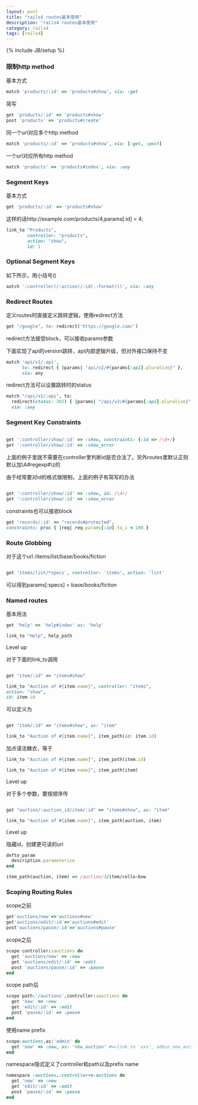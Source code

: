 ```yaml
---
layout: post
title: "rails4 routes基本使用"
description: "rails4 routes基本使用"
category: rails4
tags: [rails4]
---
```

{% include JB/setup %}

### 限制http method

基本方式

```ruby
match 'products/:id' => 'products#show', via: :get
```

简写

```ruby
get 'products/:id' => 'products#show'
post 'products' => 'products#create'

```

同一个url对应多个http method

```ruby
match 'products/:id' => 'products#show', via: [:get, :post]
```

一个url对应所有http method

```ruby
match 'products' => 'products#index', via: :any
```

### Segment Keys

基本方式

```ruby
get 'products/:id' => 'products#show'
```
这样的话http://example.com/products/4,params[:id] = 4;

```ruby
link_to "Products",
        controller: "products",
        action: "show",
        id: 1
```

### Optional Segment Keys

如下所示，用小括号()

```ruby
aatch ':controller(/:action(/:id(.:format)))', via: :any
```

### Redirect Routes

定义routes时直接定义跳转逻辑，使用redirect方法

```ruby
get "/google", to: redirect('https://google.com/')
```

redirect方法接受block，可以接收params参数

下面实现了api的version跳转，api内部逻辑升级，但对外接口保持不变

```ruby
match 'api/v1/:api',
      to: redirect { |params| "api/v2/#{params[:api].pluralize}" },
      via: any
```
redirect方法可以设置跳转时的status

```ruby
match "/api/v1/:api", to:
  redirect(status: 302) { |params| "/api/v2/#{params[:api].pluralize}" },
  via: :any

```

### Segment Key Constraints

```ruby

get ':controller/show/:id' => :show, constraints: {:id => /\d+/}
get ':controller/show/:id' => :show_error

```
上面的例子里就不需要在controller里判断id是否合法了。另外routes里默认正则默认加\A#regexp#\z的

由于经常要对id的格式做限制，上面的例子有简写的办法


```ruby

get ':controller/show/:id' => :show, id: /\d+/
get ':controller/show/:id' => :show_error

```

constraints也可以接收block

```ruby
get 'records/:id' => "records#protected",
constraints: proc { |req| req.params[:id].to_i < 100 }

```

### Route Globbing

对于这个url /items/list/base/books/fiction


```ruby

get 'items/list/*specs', controller: 'items', action: 'list'

```

可以得到params[:specs] = base/books/fiction


### Named routes

基本用法

```ruby
get 'help' => 'help#index' as: 'help'

link_to "Help", help_path

```

Level up

对于下面的link_to调用

```ruby

get "item/:id" => "items#show"

link_to "Auction of #{item.name}", controller: "items",
action: "show",
id: item.id

```

可以定义为

```ruby

get "item/:id" => "items#show", as: "item"

link_to "Auction of #{item.name}", item_path(id: item.id)

```

加点语法糖衣，等于

```ruby
link_to "Auction of #{item.name}", item_path(item.id)

link_to "Auction of #{item.name}", item_path(item)
```

Level up

对于多个参数，要按顺序传

```ruby

get "auction/:auction_id/item/:id" => "items#show", as: "item"

link_to "Auction of #{item.name}", item_path(auction, item)

```

Level up

隐藏id，创建更可读的url

```ruby
defto_param
  description.parameterize 
end

item_path(auction, item) => /auction/3/item/cello-bow

```

### Scoping Routing Rules

scope之前

```ruby
get'auctions/new'=>'auctions#new' 
get'auctions/edit/:id'=>'auctions#edit' 
post'auctions/pause/:id'=>'auctions#pause'
```
scope之后

```ruby
scope controller::auctions do
  get 'auctions/new' => :new
  get 'auctions/edit/:id' => :edit 
  post 'auctions/pause/:id' => :pause
end

```

scope path后

```ruby
scope path:'/auctions',controller::auctions do 
  get 'new' => :new
  get 'edit/:id' => :edit
  post 'pause/:id' => :pause
end
```

使用name prefix

```ruby
scope:auctions,as:'admin' do
  get 'new' => :new, as: 'new_auction' #=>link_to 'xxx', admin_new_auction_url
end
```

namespace隐式定义了controller和path以及prefix name

```ruby
namespace :auctions,:controller=>:auctions do 
  get 'new' => :new
  get 'edit/:id' => :edit
  post 'pause/:id' => :pause
end

```
